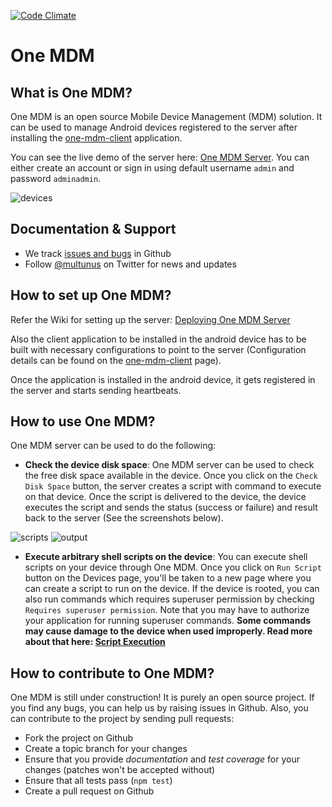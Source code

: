 [![Code Climate](https://codeclimate.com/github/multunus/one-mdm/badges/gpa.svg)](https://codeclimate.com/github/multunus/one-mdm)

# One MDM

## What is One MDM?

One MDM is an open source Mobile Device Management (MDM) solution. It can be used to manage Android devices registered to the server after installing the [one-mdm-client](https://github.com/multunus/one-mdm-client) application. 

You can see the live demo of the server here: [One MDM Server](http://onemdm.multunus.com/). You can either create an account or sign in using default username `admin` and password `adminadmin`.

![devices](https://raw.githubusercontent.com/multunus/one-mdm/master/screenshots/onemdm_devices.png)

## Documentation & Support 
 * We track [issues and bugs](https://github.com/multunus/one-mdm/issues) in Github
 * Follow [@multunus](https://twitter.com/multunus) on Twitter for news and updates

## How to set up One MDM?

Refer the Wiki for setting up the server: [Deploying One MDM Server](https://github.com/multunus/one-mdm/wiki/Deploying-One-MDM-Server)

Also the client application to be installed in the android device has to be built with necessary configurations to point to the server (Configuration details can be found on the [one-mdm-client](https://github.com/multunus/one-mdm-client) page).

Once the application is installed in the android device, it gets registered in the server and starts sending heartbeats.

## How to use One MDM?

One MDM server can be used to do the following:

* **Check the device disk space**: One MDM server can be used to check the free disk space available in the device. Once you click on the `Check Disk Space` button, the server creates a script with command to execute on that device. Once the script is delivered to the device, the device executes the script and sends the status (success or failure) and result back to the server (See the screenshots below).

![scripts](https://raw.githubusercontent.com/multunus/one-mdm/master/screenshots/onemdm_scripts.png)
![output](https://raw.githubusercontent.com/multunus/one-mdm/master/screenshots/onemdm_output.png)

* **Execute arbitrary shell scripts on the device**: You can execute shell scripts on your device through One MDM. Once you click on `Run Script` button on the Devices page, you'll be taken to a new page where you can create a script to run on the device. If the device is rooted, you can also run commands which requires superuser permission by checking `Requires superuser permission`. Note that you may have to authorize your application for running superuser commands. **Some commands may cause damage to the device when used improperly. Read more about that here: [Script Execution](https://github.com/multunus/one-mdm/wiki/Script-Execution)**

## How to contribute to One MDM?

One MDM is still under construction! It is purely an open source project. If you find any bugs, you can help us by raising issues in Github. Also, you can contribute to the project by sending pull requests:

* Fork the project on Github
* Create a topic branch for your changes
* Ensure that you provide *documentation* and *test coverage* for your changes (patches won't be accepted without)
* Ensure that all tests pass (`npm test`)
* Create a pull request on Github 

